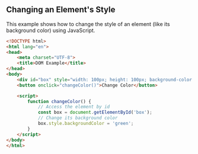 ## Changing an Element's Style

This example shows how to change the style of an element (like its background color) using JavaScript.

```html
<!DOCTYPE html>
<html lang="en">
<head>
    <meta charset="UTF-8">
    <title>DOM Example</title>
</head>
<body>
    <div id="box" style="width: 100px; height: 100px; background-color: blue;"></div>
    <button onclick="changeColor()">Change Color</button>

    <script>
        function changeColor() {
            // Access the element by id
            const box = document.getElementById('box');
            // Change its background color
            box.style.backgroundColor = 'green';
        }
    </script>
</body>
</html>
```
